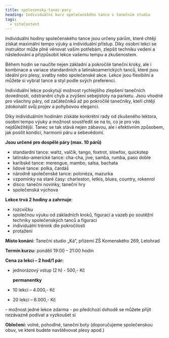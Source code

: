```yaml
---
title: spolecensky-tanec-pary
heading: Individuální kurz společenského tance v tanečním studiu
tags:
  - siteContent
---
```

Individuální hodiny společenského tance jsou určeny párům, které chtějí získat maximální tempo výuky a individuální přístup. Díky osobní lekci se instruktor může plně věnovat vašim potřebám, zlepšit techniku vedení a následování a přizpůsobit lekce vašemu tempu a zkušenostem.

Během hodin se naučíte nejen základní a pokročilé taneční kroky, ale i kombinace a variace standardních a latinskoamerických tanců, které jsou ideální pro plesy, svatby nebo společenské akce. Lekce jsou flexibilní a můžete si vybrat tance a styl podle svých preferencí.

Individuální lekce poskytují možnost rychlejšího zlepšení tanečních dovedností, odstranění chyb a zvýšení sebejistoty na parketu. Jsou vhodné pro všechny páry, od začátečníků až po pokročilé tanečníky, kteří chtějí zdokonalit svůj projev a pohybovou eleganci.

Díky individuálním hodinám získáte konkrétní rady od zkušeného lektora, osobní tempo výuky a možnost soustředit se na to, co je pro vás nejdůležitější. Tanec se tak stává nejen zábavou, ale i efektivním způsobem, jak posílit kondici, harmonii páru a sebevědomí.

**Jsou určené pro dospělé páry (max. 10 párů)**

* standardní tance: waltz, valčík, tango, foxtrot, slowfox, quickstep 
* latinsko–americké tance: cha-cha, jive, samba, rumba, paso doble 
* karibské tance: merengue, mambo, salsa, bachata 
* lidové tance: polka, čardáš 
* národně společenské tance: polonéza, mazurka 
* vzpomínky na staré časy: charleston, letkis, blues, country, rokenrol 
* disco: taneční novinky, taneční hry 
* společenská výchova

**Lekce trvá 2 hodiny a zahrnuje**: 

* rozcvičku
* společnou výuku od základních kroků, figurací a vazeb po soutěžní techniky společenských tanců a figurací
* individuální trénink dle pokročilosti
* protažení

**Místo konání:** Taneční studio „Ká“, přízemí ZŠ Komenského 269, Letohrad

**Termín kurzu:** pondělí 19:00 – 21:00 hodin 

**Cena za lekci – 2 hod/1 pár:**

* jednorázový vstup (2 h) - 500,- Kč

  **permanentky**
* 10 lekcí – 4.000,- Kč  
* 20 lekcí – 6.000,- Kč

\- možnost jedné lekce zdarma - po předchozí dohodě se můžete přijít nezávazně podívat a vyzkoušet si 

**Oblečení:** volné, pohodlné, taneční boty (doporučujeme společenskou obuv, ve které budete navštěvovat plesy apod.)
